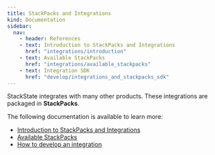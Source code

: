 ```yaml
---
title: StackPacks and Integrations
kind: Documentation
sidebar:
  nav:
    - header: References
    - text: Introduction to StackPacks and Integrations
      href: "integrations/introduction"
    - text: Available StackPacks
      href: "integrations/available_stackpacks"
    - text: Integration SDK
      href: "develop/integrations_and_stackpacks_sdk"
---
```


StackState integrates with many other products. These integrations are packaged in **StackPacks**.

The following documentation is available to learn more:

 * [Introduction to StackPacks and Integrations](/integrations/introduction)
 * [Available StackPacks](/integrations/available_stackpacks)
 * [How to develop an integration](/develop/integrations_and_stackpacks_sdk/)
